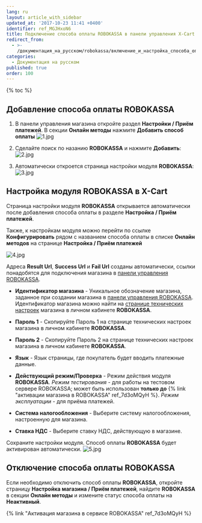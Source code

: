 ```yaml
---
lang: ru
layout: article_with_sidebar
updated_at: '2017-10-23 11:41 +0400'
identifier: ref_MGJHxoN6
title: Подключение способа оплаты ROBOKASSA в панели управления X-Cart
redirect_from:
  - >-
    /документация_на_русском/robokassa/включение_и_настройка_способа_оплаты_через_robokassa_в_x-cart.html
categories:
  - Документация на русском
published: true
order: 100
---
```

{% toc %}

## Добавление способа оплаты ROBOKASSA

1.  В панели управления магазина откройте раздел **Настройки / Приём платежей**. В секции **Онлайн методы** нажмите **Добавить способ оплаты**
    ![1.jpg]({{site.baseurl}}/attachments/ref_MGJHxoN6/1.jpg)

2.  Cделайте поиск по назанию **ROBOKASSA** и нажмите **Добавить**:
    ![2.jpg]({{site.baseurl}}/attachments/ref_MGJHxoN6/2.jpg)
    
3.  Автоматически откроется страница настройки модуля **ROBOKASSA**:
    ![3.jpg]({{site.baseurl}}/attachments/ref_MGJHxoN6/3.jpg)
    
## Настройка модуля ROBOKASSA в X-Cart

Страница настройки модуля **ROBOKASSA** открывается автоматически после добавления способа оплаты в разделе **Настройка / Приём платежей**. 

Также, к настройкам модуля можно перейти по ссылке **Конфигурировать** рядом с названием способа оплаты в списке **Онлайн методов** на странице **Настройка / Приём платежей**

![4.jpg]({{site.baseurl}}/attachments/ref_MGJHxoN6/4.jpg)

Адреса **Result Url**, **Success Url** и **Fail Url** созданы автоматически, ссылки понадобятся для подключения магазина в [панели управления ROBOKASSA](https://partner.robokassa.ru/ "Подключение способа оплаты ROBOKASSA в панели управления X-Cart").

   *   **Идентификатор магазина** - Уникальное обозначение магазина, заданное при создании магазина в [панели управления ROBOKASSA](https://partner.robokassa.ru/ "Подключение способа оплаты ROBOKASSA в панели управления X-Cart"). Идентификатор магазина можно найти на [странице технических настроек](https://docs.robokassa.ru/#1160 "Подключение способа оплаты ROBOKASSA в панели управления X-Cart") магазина в личном кабинете **ROBOKASSA**. 
   
   *   **Пароль 1** - Скопируйте Пароль 1 на странице технических настроек магазина в личном кабинете **ROBOKASSA**. 
   
   *   **Пароль 2** - Скопируйте Пароль 2 на странице технических настроек магазина в личном кабинете **ROBOKASSA**.
   
   *   **Язык** - Язык страницы, где покупатель будет вводить платежные данные.
   
   *   **Действующий режим/Проверка** - Режим действия модуля **ROBOKASSA**. _Режим тестирования_ - для работы на тестовом сервере ROBOKASSA; может быть использован **только до** {% link "активации магазина в ROBOKASSA" ref_7d3oMQyH %}. _Режим эксплуатации_ - для приёма платежей.
   
   *   **Система налогообложения** - Выберите систему налогообложения, настроенную для магазина.
   
   *   **Ставка НДС** - Выберите ставку НДС, действующую в магазине.

Сохраните настройки модуля. Способ оплаты **ROBOKASSA** будет активирован автоматически.
![5.jpg]({{site.baseurl}}/attachments/ref_MGJHxoN6/5.jpg)

## Отключение способа оплаты ROBOKASSA

Если необходимо отключить способ оплаты **ROBOKASSA**, откройте страницу **Настройка магазина / Приём платежей**, найдите **ROBOKASSA** в секции **Онлайн методы** и измените статус способа оплаты на **Неактивный**.


{% link "Активация магазина в сервисе ROBOKASSA" ref_7d3oMQyH %}

